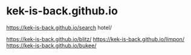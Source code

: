 # kek-is-back.github.io

https://kek-is-back.github.io/search hotel/



https://kek-is-back.github.io/blitz/ 
https://kek-is-back.github.io/limpon/ 
https://kek-is-back.github.io/bukee/

